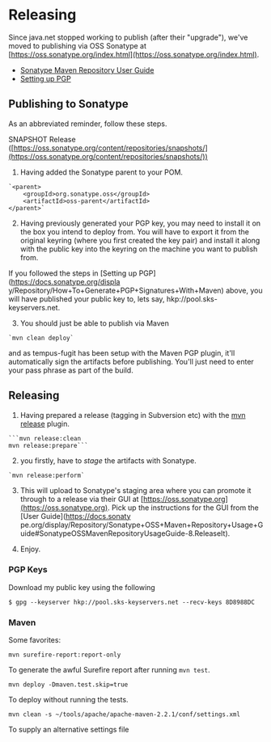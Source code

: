 
# Releasing

Since java.net stopped working to publish (after their "upgrade"), we've moved to publishing via OSS Sonatype at [https://oss.sonatype.org/index.html](https://oss.sonatype.org/index.html).

  * [Sonatype Maven Repository User Guide](https://docs.sonatype.org/display/Repository/Sonatype+OSS+Maven+Repository+Usage+Guide)
  * [Setting up PGP](https://docs.sonatype.org/display/Repository/How+To+Generate+PGP+Signatures+With+Maven)

## Publishing to Sonatype

As an abbreviated reminder, follow these steps.

SNAPSHOT Release ([https://oss.sonatype.org/content/repositories/snapshots/](https://oss.sonatype.org/content/repositories/snapshots/))

  1. Having added the Sonatype parent to your POM.


    `<parent>
        <groupId>org.sonatype.oss</groupId>
        <artifactId>oss-parent</artifactId>
    </parent>`


  2. Having previously generated your PGP key, you may need to install it on the box you intend to deploy from. You will have to export it from the original keyring (where you first created the key pair) and install it along with the public key into the keyring on the machine you want to publish from.

   If you followed the steps in [Setting up PGP](https://docs.sonatype.org/displa y/Repository/How+To+Generate+PGP+Signatures+With+Maven) above, you will have published your public key to, lets say, hkp://pool.sks-keyservers.net.

  3. You should just be able to publish via Maven


    `mvn clean deploy`


and as tempus-fugit has been setup with the Maven PGP plugin, it'll automatically sign the artifacts before publishing. You'll just need to enter your pass phrase as part of the build.

## Releasing

  1. Having prepared a release (tagging in Subversion etc) with the [mvn release](http://maven.apache.org/plugins/maven-release-plugin/examples/prepare-release.html) plugin.


    ```mvn release:clean
    mvn release:prepare```

  2. you firstly, have to _stage_ the artifacts with Sonatype.

    `mvn release:perform`

  3. This will upload to Sonatype's staging area where you can promote it through to a release via their GUI at [https://oss.sonatype.org](https://oss.sonatype.org). Pick up the instructions for the GUI from the [User Guide](https://docs.sonaty pe.org/display/Repository/Sonatype+OSS+Maven+Repository+Usage+Guide#SonatypeOSSMavenRepositoryUsageGuide-8.ReleaseIt).

  4. Enjoy.

### PGP Keys

Download my public key using the following

    $ gpg --keyserver hkp://pool.sks-keyservers.net --recv-keys 8D8988DC

### Maven

Some favorites:


    mvn surefire-report:report-only

To generate the awful Surefire report after running `mvn test`.

    mvn deploy -Dmaven.test.skip=true

To deploy without running the tests.

    mvn clean -s ~/tools/apache/apache-maven-2.2.1/conf/settings.xml

To supply an alternative settings file